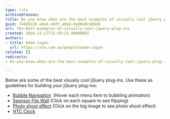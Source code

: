 ```yaml
---
type: rule
archivedreason: 
title: Do you know what are the best examples of visually cool jQuery plug-ins?
guid: 7445012b-a4e6-4d3f-abb8-8a90a9c488d6
uri: the-best-examples-of-visually-cool-jquery-plug-ins
created: 2016-11-17T15:59:21.0000000Z
authors:
- title: Adam Cogan
  url: https://ssw.com.au/people/adam-cogan
related: []
redirects:
- do-you-know-what-are-the-best-examples-of-visually-cool-jquery-plug-ins

---
```


Below are some of the best visually cool jQuery plug-ins. Use these as guidelines for building your jQuery plug-ins:

<!--endintro-->

* [Bubble Navigation](http&#58;//tympanus.net/Tutorials/BubbleNavigation/)  (Hover each menu item to bubbling animation)
* [Sponsor Flip Wall](http&#58;//demo.tutorialzine.com/2010/03/sponsor-wall-flip-jquery-css/demo.php) (Click on each square to see flipping)
* [Photo shoot effect](http&#58;//demo.tutorialzine.com/2010/02/photo-shoot-css-jquery/demo.html) (Click on the big image to see photo shoot effect)
* [HTC Clock](http&#58;//www.radoslavdimov.com/jquery-plugins/jquery-plugin-digiclock/)

